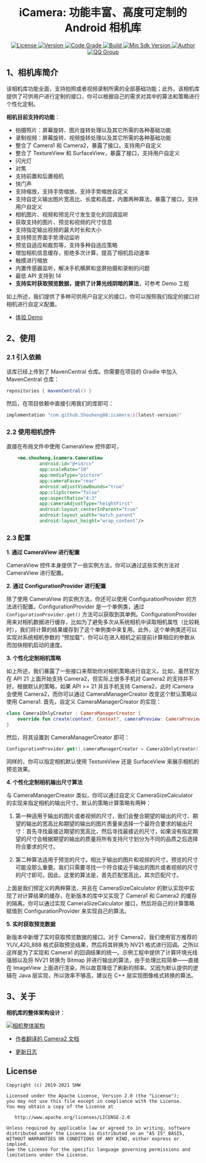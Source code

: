 <h1 align="center">iCamera: 功能丰富、高度可定制的 Android 相机库</h1>

<p align="center">
  <a href="http://www.apache.org/licenses/LICENSE-2.0">
    <img src="https://img.shields.io/hexpm/l/plug.svg" alt="License" />
  </a>
  <a href="https://bintray.com/beta/#/easymark/Android/icamera?tab=overview">
    <img src="https://img.shields.io/maven-metadata/v/https/s01.oss.sonatype.org/service/local/repo_groups/public/content/com/github/Shouheng88/icamera/maven-metadata.xml.svg" alt="Version" />
  </a>
  <a href="https://www.codacy.com/manual/Shouheng88/iCamera?utm_source=github.com&amp;utm_medium=referral&amp;utm_content=Shouheng88/iCamera&amp;utm_campaign=Badge_Grade">
    <img src="https://api.codacy.com/project/badge/Grade/67d7f34109e34c20941ccd1e9ecb6318" alt="Code Grade"/>
  </a>
  <a href="https://travis-ci.org/Shouheng88/iCamera">
    <img src="https://travis-ci.org/Shouheng88/iCamera.svg?branch=master" alt="Build"/>
  </a>
    <a href="https://developer.android.com/about/versions/android-4.0.html">
    <img src="https://img.shields.io/badge/API-14%2B-blue.svg?style=flat-square" alt="Min Sdk Version" />
  </a>
   <a href="https://github.com/Shouheng88">
    <img src="https://img.shields.io/badge/Author-SHW-orange.svg?style=flat-square" alt="Author" />
  </a>
  <a target="_blank" href="https://shang.qq.com/wpa/qunwpa?idkey=2711a5fa2e3ecfbaae34bd2cf2c98a5b25dd7d5cc56a3928abee84ae7a984253">
    <img src="https://img.shields.io/badge/QQ%E7%BE%A4-1018235573-orange.svg?style=flat-square" alt="QQ Group" />
  </a>
</P>

## 1、相机库简介

该相机库功能全面，支持拍照或者视频录制所需的全部基础功能；此外，该相机库提供了可供用户进行定制的接口，你可以根据自己的需求对其中的算法和策略进行个性化定制。

**相机目前支持的功能**：

- 拍摄照片：屏幕旋转、图片旋转处理以及其它所需的各种基础功能
- 录制视频：屏幕旋转、视频旋转处理以及其它所需的各种基础功能
- 整合了 Camera1 和 Camera2，暴露了接口，支持用户自定义
- 整合了 TextureView 和 SurfaceView，暴露了接口，支持用户自定义
- 闪光灯
- 对焦
- 支持前置和后置相机
- 快门声
- 支持缩放，支持手势缩放，支持手势缩放自定义
- 支持自定义输出图片宽高比、长度和高度，内置两种算法，暴露了接口，支持用户自定义
- 相机图片、视频和预览尺寸发生变化的回调监听
- 获取支持的图片、预览和视频的尺寸信息
- 支持指定输出视频的最大时长和大小
- 支持预览界面手势滑动监听
- 预览自适应和裁剪等，支持多种自适应策略
- 增加相机信息缓存，拒绝多次计算，提高了相机启动速率
- 触摸进行缩放
- 内置传感器监听，解决手机横屏和竖屏拍摄和录制的问题
- 最低 API 支持到 14
- **支持实时获取预览数据，提供了计算光线阴暗的算法**，可参考 Demo 工程

如上所述，我们提供了多种可供用户自定义的接口，你可以按照我们指定的接口对相机进行自定义配置。

- [体验 Demo](sample/sample.apk)

## 2、使用

### 2.1 引入依赖

该库已经上传到了 MavenCentral 仓库。你需要在项目的 Gradle 中加入 MavenCentral 仓库：

```groovy
repositories { mavenCentral() }
```

然后，在项目依赖中直接引用我们的库即可：

```groovy
implementation "com.github.Shouheng88:icamera:${latest-version}"
```

### 2.2 使用相机控件

直接在布局文件中使用 CameraView 控件即可，

```xml
    <me.shouheng.icamera.CameraView
            android:id="@+id/cv"
            app:scaleRate="10"
            app:mediaType="picture"
            app:cameraFace="rear"
            android:adjustViewBounds="true"
            app:clipScreen="false"
            app:aspectRatio="4:3"
            app:cameraAdjustType="heightFirst"
            android:layout_centerInParent="true"
            android:layout_width="match_parent"
            android:layout_height="wrap_content"/>
```

### 2.3 配置

**1. 通过 CameraView 进行配置**

CameraView 控件本身提供了一些实例方法，你可以通过这些实例方法对 CameraView 进行配置。

**2. 通过 ConfigurationProvider 进行配置**

除了使用 CameraView 的实例方法，你还可以使用 ConfigurationProvider 的方法进行配置。ConfigurationProvider 是一个单例类，通过 `ConfigurationProvider.get()` 方法可以获取到其单例。ConfigurationProvider 用来对相机数据进行缓存，比如为了避免多次从系统相机中读取相机属性（比较耗时），我们将计算的结果缓存到了这个单例类中来复用。此外，这个单例类还可以实现对系统相机参数的 “预加载”，你可以在进入相机之前提前计算相应的参数从而加快相机启动的速度。

**3. 个性化定制相机策略**

如上所述，我们暴露了一些接口来帮助你对相机策略进行自定义。比如，虽然官方在 API 21 上面开始支持 Camera2，但实际上很多手机对 Camera2 的支持并不好。根据默认的策略，如果 API >= 21 并且手机支持 Camera2，此时 iCamera 会使用 Camera2，而你可以通过 CameraManagerCreator 改变这个默认策略以使用 Camera1. 首先，自定义 CameraManagerCreator 的实现：

```kotlin
class Camera1OnlyCreator : CameraManagerCreator {
    override fun create(context: Context?, cameraPreview: CameraPreview?) = Camera1Manager(cameraPreview)
}
```

然后，将其设置到 CameraManagerCreator 即可：

```kotlin
ConfigurationProvider.get().cameraManagerCreator = Camera1OnlyCreator()
```

同样的，你可以指定相机默认使用 TextureView 还是 SurfaceView 来展示相机的预览效果。

**4. 个性化定制相机输出尺寸算法**

与 CameraManagerCreator 类似，你可以通过自定义 CameraSizeCalculator 的实现来指定相机的输出尺寸。默认的策略计算策略有两种：

1. 第一种适用于输出的图片或者视频的尺寸，我们会整合期望的输出的尺寸、期望的输出的宽高比和期望的输出的图片质量来选择一个最符合要求的输出尺寸：首先寻找最接近期望的宽高比，然后寻找最接近的尺寸，如果没有指定期望的尺寸会根据期望的输出的质量将所有支持尺寸划分为不同的品质之后选择符合要求的尺寸。

2. 第二种算法适用于预览的尺寸。相比于输出的图片和视频的尺寸，预览的尺寸可能没那么重要。我们只需要寻找一个符合接近于输出的图片或者视频的尺寸的尺寸即可。因此，这里的算法是，首先匹配宽高比，其次匹配尺寸。

上面是我们预定义的两种算法，并且在 CameraSizeCalculator 的默认实现中实现了对计算结果的缓存，在新版本的库中又实现了 Camera1 和 Camera2 的缓存的隔离。你可以通过实现 CameraSizeCalculator 接口，然后将自己的计算策略赋值到 ConfigurationProvider 来实现自己的算法。

**5. 实时获取预览数据**

新版本中新增了实时获取预览数据的接口。对于 Camera2，我们使用官方推荐的 YUV_420_888 格式获取预览结果，然后将其转换为 NV21 格式进行回调。之所以这样是为了实现和 Camera1 的回调结果的统一。示例工程中提供了计算环境光线强弱以及将 NV21 转换为 Bitmap 并进行输出的算法，由于处理比较简单——直接在 ImageView 上面进行渲染，所以故意降低了刷新的频率。又因为默认提供的逻辑在 Java 层实现，所以效率不够高，建议在 C++ 层实现图像格式转换的算法。

## 3、关于

**相机库的整体架构设计**：

[![相机整体架构](images/design.png)](https://www.processon.com/view/link/5c976af8e4b0d1a5b10a4049)

- [作者翻译的 Camera2 文档](https://github.com/Shouheng88/Android-notes/blob/master/%E6%80%A7%E8%83%BD%E4%BC%98%E5%8C%96/Android%E7%9B%B8%E6%9C%BACamera2%E8%B5%84%E6%96%99.md)

- [更新日志](CHANGELOG.md)

## License

```
Copyright (c) 2019-2021 SHW

Licensed under the Apache License, Version 2.0 (the "License");
you may not use this file except in compliance with the License.
You may obtain a copy of the License at

   http://www.apache.org/licenses/LICENSE-2.0

Unless required by applicable law or agreed to in writing, software
distributed under the License is distributed on an "AS IS" BASIS,
WITHOUT WARRANTIES OR CONDITIONS OF ANY KIND, either express or implied.
See the License for the specific language governing permissions and
limitations under the License.
```

